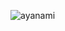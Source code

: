 ![ayanami](https://media.giphy.com/media/v1.Y2lkPTc5MGI3NjExOTF5MWFlaXU0bTRwMjBmeTNsN3lmcXEyNHllaThwcG15cnI3dDVneCZlcD12MV9naWZzX3NlYXJjaCZjdD1n/cvEEwGaq86ZpjHnk49/giphy.gif)
